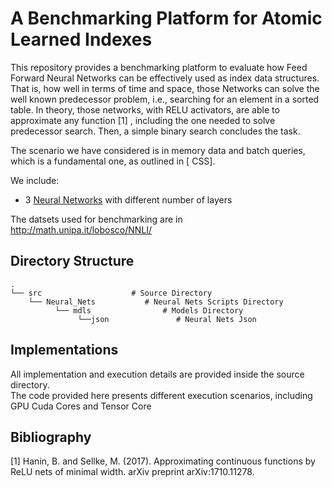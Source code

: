 # A Benchmarking Platform for Atomic Learned Indexes

This repository provides a benchmarking platform to evaluate how Feed Forward Neural Networks can be effectively used as index data structures. That is, how well in terms of time and space, those Networks can solve the well known predecessor problem, i.e., searching for an element in a sorted table. In theory, those networks, with RELU activators,  are able to approximate any function [1] , including the one needed to solve predecessor search. Then, a simple binary search concludes the task.  
  
The scenario we have considered is in memory data and batch queries, which is a fundamental one, as outlined in [ CSS].  
  
We include:  
  
* 3 [Neural Networks](https://github.com/DomenicoAmato01/A-Benchmarking-Platform-for-Atomic-Learned-Indexes/tree/master/src/Neural_Nets) with different number of layers  

The datsets used for benchmarking are in http://math.unipa.it/lobosco/NNLI/
  
## Directory Structure
    .
    └── src                    # Source Directory
        └── Neural_Nets           # Neural Nets Scripts Directory
              └── mdls                # Models Directory   
                   └──json               # Neural Nets Json
        
    
 ## Implementations
 
 All implementation and execution details are provided inside the source directory.  
 The code provided here presents different execution scenarios, including GPU Cuda Cores and Tensor Core
 
 ## Bibliography
 [1] Hanin, B. and Sellke, M. (2017). Approximating continuous functions by ReLU nets of minimal
width. arXiv preprint arXiv:1710.11278.


